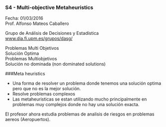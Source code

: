 ### S4 - Multi-objective Metaheuristics
Fecha: 01/03/2016<BR>
Prof. Alfonso Mateos Caballero<BR>

Grupo de Análisis de Decisiones y Estadística<BR>
www.dia.fi.upm.es/grupos/dasg/<BR>

Problemas Multi Objetivos<BR>
Solución Optima<BR>
Problemas Multiobjetivos<BR>
Solución no dominada (non dominated solutions)<BR>

###Meta heuristics
* Una forma de resolver un problema donde tenemos una solución optima pero que 
no es la mejor solución.<BR>
* Resolve problemas complexos 
* Las metaheuristicas se estan utilizando mucho principalmente en problemas muy complejos
donde no hay una solución exacta.

El profesor ahora estudia problemas de analisis de riesgos en problemas aereos (Aeropuertos).<BR>
